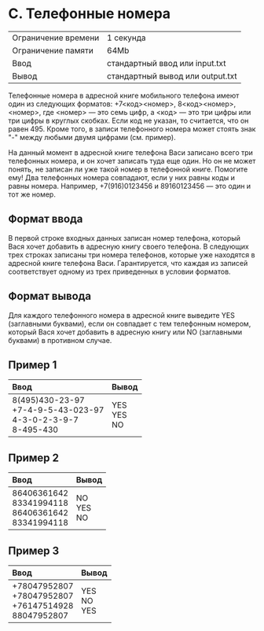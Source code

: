 # C. Телефонные номера

<table>
  <tr>
      <td>Ограничение времени</td>
      <td>1 секунда</td>
  </tr>
  <tr>
      <td>Ограничение памяти</td>
      <td>64Mb</td>
  </tr>
  <tr>
      <td>Ввод</td>
      <td>стандартный ввод или input.txt</td>
  </tr>
  <tr>
      <td>Вывод</td>
      <td>стандартный вывод или output.txt</td>
  </tr>
</table>

Телефонные номера в адресной книге мобильного телефона имеют один из следующих форматов: +7<код><номер>, 8<код><номер>, <номер>, где <номер> — это семь цифр, 
а <код> — это три цифры или три цифры в круглых скобках. Если код не указан, то считается, что он равен 495. Кроме того, в записи телефонного номера может стоять 
знак "-" между любыми двумя цифрами (см. пример).  

На данный момент в адресной книге телефона Васи записано всего три телефонных номера, и он хочет записать туда еще один. Но он не может понять, не записан ли уже 
такой номер в телефонной книге. Помогите ему! Два телефонных номера совпадают, если у них равны коды и равны номера. Например, +7(916)0123456 и 89160123456 — это один и 
тот же номер.

## Формат ввода
В первой строке входных данных записан номер телефона, который Вася хочет добавить в адресную книгу своего телефона. В следующих трех строках записаны три номера телефонов, 
которые уже находятся в адресной книге телефона Васи. Гарантируется, что каждая из записей соответствует одному из трех приведенных в условии форматов.

## Формат вывода
Для каждого телефонного номера в адресной книге выведите YES (заглавными буквами), если он совпадает с тем телефонным номером, который Вася хочет добавить в адресную книгу или 
NO (заглавными буквами) в противном случае.

## Пример 1
<table>
  <thead>
    <tr>
      <th align= "left">Ввод</th>
      <th align= "left">Вывод</th>
    </tr>
  </thead>
  <tbody>
    <tr>
      <td>
        8(495)430-23-97</br>
		+7-4-9-5-43-023-97</br>
		4-3-0-2-3-9-7</br>
		8-495-430
      </td>
      <td>
        YES</br>
		YES</br>
		NO</br>
      </td>
    </tr>
  </tbody>
</table>

## Пример 2
<table>
  <thead>
    <tr>
      <th align= "left">Ввод</th>
      <th align= "left">Вывод</th>
    </tr>
  </thead>
  <tbody>
    <tr>
      <td>
        86406361642</br>
		83341994118</br>
		86406361642</br>
		83341994118
      </td>
      <td>
        NO</br>
		YES</br>
		NO</br>
      </td>
    </tr>
  </tbody>
</table>

## Пример 3
<table>
  <thead>
    <tr>
      <th align= "left">Ввод</th>
      <th align= "left">Вывод</th>
    </tr>
  </thead>
  <tbody>
    <tr>
      <td>
        +78047952807</br>
		+78047952807</br>
		+76147514928</br>
		88047952807
      </td>
      <td>
        YES</br>
		NO</br>
		YES</br>
      </td>
    </tr>
  </tbody>
</table>